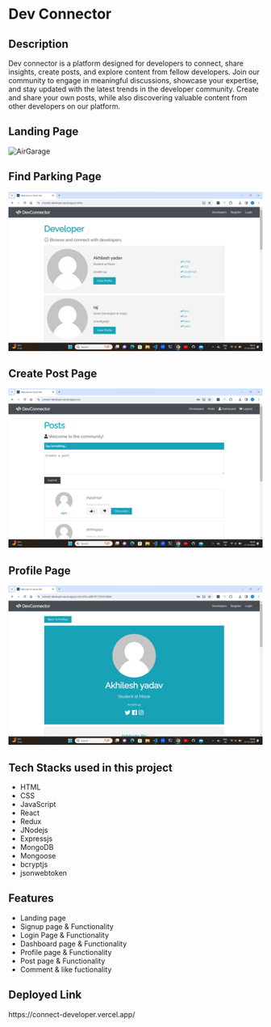 <h1>Dev Connector</h1>

<h2>Description</h2>
<p>Dev connector is a platform designed for developers to connect, share insights, create posts, and explore content from fellow developers. Join our community to engage in meaningful discussions, showcase your expertise, and stay updated with the latest trends in the developer community. Create and share your own posts, while also discovering valuable content from other developers on our platform.</p>
<h2>Landing Page</h2>
<img src="/backend/client/src/img/landing.png)" alt="AirGarage" border="0">
<h2>Find Parking Page</h2>
<img src="/backend/client/src/img/developer.png" alt="AirGarage" border="0">
<h2>Create Post Page</h2>
<img src="/backend/client/src/img/post.png" alt="AirGarage" border="0">
<h2>Profile Page</h2>
<img src="/backend/client/src/img/profile.png" alt="AirGarage" border="0">

<h2>Tech Stacks used in this project</h2>
<ul>
<li>HTML</li>
<li>CSS</li>
<li>JavaScript</li>
<li>React</li>
<li>Redux</li>
<li>JNodejs</li>
<li>Expressjs</li>
<li>MongoDB</li>
<li>Mongoose</li>
<li>bcryptjs</li>
<li>jsonwebtoken</li>


</ul>

<h2>Features</h2>
<ul>
<li>Landing page</li>
<li>Signup page & Functionality</li>
<li>Login Page & Functionality</li>
<li>Dashboard page & Functionality </li>
<li>Profile page & Functionality </li>
<li>Post page & Functionality </li>
<li>Comment & like fuctionality </li>
  </ul>

<h2>Deployed Link</h2>
<p>https://connect-developer.vercel.app/<p>




